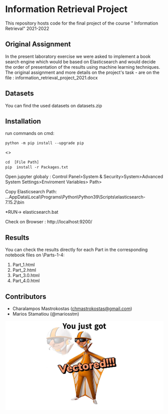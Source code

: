 # Information Retrieval Project
This repository hosts code for the final project of the course " Information Retrieval" 2021-2022

## Original Assignment 
In the present laboratory exercise we were asked to implement a book search engine which would be 
based on Elasticsearch and would decide the order of presentation of the results using machine learning techniques.
The original assignment and more details on the project's task - are on the file : information_retrieval_project_2021.docx

## Datasets
You can find the used datasets on datasets.zip

## Installation
run commands on cmd:
```
python -m pip install --upgrade pip
```
<<Copy Information Retrieval file Path >>
  
```
cd  [File Path]
pip  install -r Packages.txt
 ```

Open jupyter globaly :
Control Panel>System & Security>System>Advanced System Settings>Enviroment Variables> Path>

Copy Elasticsearch Path: 
...AppData\Local\Programs\Python\Python39\Scripts\elasticsearch-7.15.2\bin 

*RUN-> elasticsearch.bat

Check on Browser <WHEN RUNNING STOPPED>: 
http://localhost:9200/

## Results
You can check the results directly for each Part in the corresponding notebook files on \Parts-1-4\:
1) Part_1.html
2) Part_2.html
3) Part_3.0.html
4) Part_4.0.html

## Contributors
* Charalampos Mastrokostas (chmastrokostas@gmail.com) 
* Marios Stamatiou (@mariosstm)

![This is an image](/vector.jpg)
